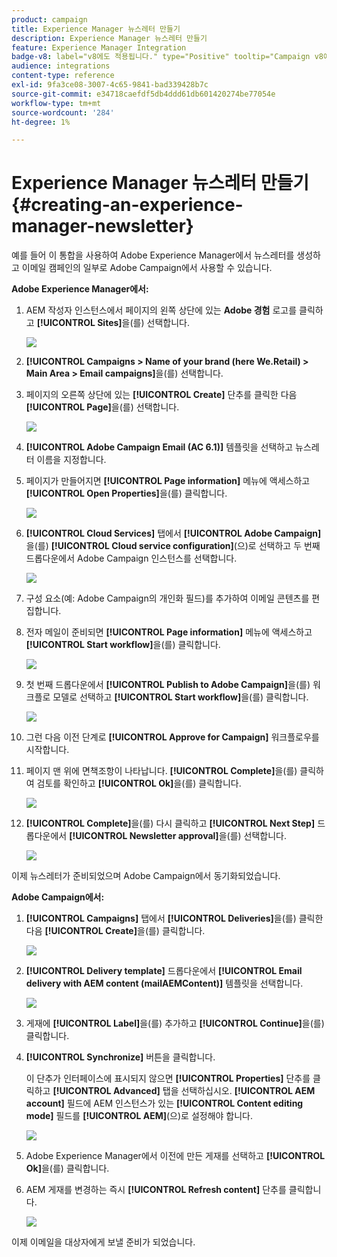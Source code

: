 ```yaml
---
product: campaign
title: Experience Manager 뉴스레터 만들기
description: Experience Manager 뉴스레터 만들기
feature: Experience Manager Integration
badge-v8: label="v8에도 적용됩니다." type="Positive" tooltip="Campaign v8에도 적용됩니다."
audience: integrations
content-type: reference
exl-id: 9fa3ce08-3007-4c65-9841-bad339428b7c
source-git-commit: e34718caefdf5db4ddd61db601420274be77054e
workflow-type: tm+mt
source-wordcount: '284'
ht-degree: 1%

---
```


# Experience Manager 뉴스레터 만들기{#creating-an-experience-manager-newsletter}



예를 들어 이 통합을 사용하여 Adobe Experience Manager에서 뉴스레터를 생성하고 이메일 캠페인의 일부로 Adobe Campaign에서 사용할 수 있습니다.

**Adobe Experience Manager에서:**

1. AEM 작성자 인스턴스에서 페이지의 왼쪽 상단에 있는 **Adobe 경험** 로고를 클릭하고 **[!UICONTROL Sites]**&#x200B;을(를) 선택합니다.

   ![](assets/aem_uc_1.png)

1. **[!UICONTROL Campaigns > Name of your brand (here We.Retail) > Main Area > Email campaigns]**&#x200B;을(를) 선택합니다.
1. 페이지의 오른쪽 상단에 있는 **[!UICONTROL Create]** 단추를 클릭한 다음 **[!UICONTROL Page]**&#x200B;을(를) 선택합니다.

   ![](assets/aem_uc_2.png)

1. **[!UICONTROL Adobe Campaign Email (AC 6.1)]** 템플릿을 선택하고 뉴스레터 이름을 지정합니다.
1. 페이지가 만들어지면 **[!UICONTROL Page information]** 메뉴에 액세스하고 **[!UICONTROL Open Properties]**&#x200B;을(를) 클릭합니다.

   ![](assets/aem_uc_3.png)

1. **[!UICONTROL Cloud Services]** 탭에서 **[!UICONTROL Adobe Campaign]**&#x200B;을(를) **[!UICONTROL Cloud service configuration]**(으)로 선택하고 두 번째 드롭다운에서 Adobe Campaign 인스턴스를 선택합니다.

   ![](assets/aem_uc_4.png)

1. 구성 요소(예: Adobe Campaign의 개인화 필드)를 추가하여 이메일 콘텐츠를 편집합니다.
1. 전자 메일이 준비되면 **[!UICONTROL Page information]** 메뉴에 액세스하고 **[!UICONTROL Start workflow]**&#x200B;을(를) 클릭합니다.

   ![](assets/aem_uc_5.png)

1. 첫 번째 드롭다운에서 **[!UICONTROL Publish to Adobe Campaign]**&#x200B;을(를) 워크플로 모델로 선택하고 **[!UICONTROL Start workflow]**&#x200B;을(를) 클릭합니다.

   ![](assets/aem_uc_6.png)

1. 그런 다음 이전 단계로 **[!UICONTROL Approve for Campaign]** 워크플로우를 시작합니다.
1. 페이지 맨 위에 면책조항이 나타납니다. **[!UICONTROL Complete]**&#x200B;을(를) 클릭하여 검토를 확인하고 **[!UICONTROL Ok]**&#x200B;을(를) 클릭합니다.

   ![](assets/aem_uc_7.png)

1. **[!UICONTROL Complete]**&#x200B;을(를) 다시 클릭하고 **[!UICONTROL Next Step]** 드롭다운에서 **[!UICONTROL Newsletter approval]**&#x200B;을(를) 선택합니다.

   ![](assets/aem_uc_8.png)

이제 뉴스레터가 준비되었으며 Adobe Campaign에서 동기화되었습니다.

**Adobe Campaign에서:**

1. **[!UICONTROL Campaigns]** 탭에서 **[!UICONTROL Deliveries]**&#x200B;을(를) 클릭한 다음 **[!UICONTROL Create]**&#x200B;을(를) 클릭합니다.

   ![](assets/aem_uc_9.png)

1. **[!UICONTROL Delivery template]** 드롭다운에서 **[!UICONTROL Email delivery with AEM content (mailAEMContent)]** 템플릿을 선택합니다.

   ![](assets/aem_uc_10.png)

1. 게재에 **[!UICONTROL Label]**&#x200B;을(를) 추가하고 **[!UICONTROL Continue]**&#x200B;을(를) 클릭합니다.
1. **[!UICONTROL Synchronize]** 버튼을 클릭합니다.

   이 단추가 인터페이스에 표시되지 않으면 **[!UICONTROL Properties]** 단추를 클릭하고 **[!UICONTROL Advanced]** 탭을 선택하십시오. **[!UICONTROL AEM account]** 필드에 AEM 인스턴스가 있는 **[!UICONTROL Content editing mode]** 필드를 **[!UICONTROL AEM]**(으)로 설정해야 합니다.

   ![](assets/aem_uc_11.png)

1. Adobe Experience Manager에서 이전에 만든 게재를 선택하고 **[!UICONTROL Ok]**&#x200B;을(를) 클릭합니다.
1. AEM 게재를 변경하는 즉시 **[!UICONTROL Refresh content]** 단추를 클릭합니다.

   ![](assets/aem_uc_12.png)

이제 이메일을 대상자에게 보낼 준비가 되었습니다.
